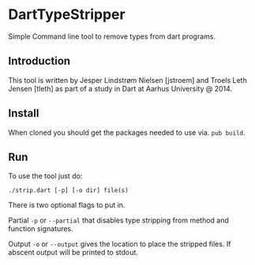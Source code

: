 DartTypeStripper
================

Simple Command line tool to remove types from dart programs.

## Introduction

This tool is written by Jesper Lindstrøm Nielsen [jstroem] and Troels Leth Jensen [tleth] as part of a study in Dart at Aarhus University @ 2014.

## Install

When cloned you should get the packages needed to use via. `pub build`.

## Run

To use the tool just do:

	./strip.dart [-p] [-o dir] file(s)

There is two optional flags to put in.

Partial `-p` or `--partial` that disables type stripping from method and function signatures.

Output `-o` or `--output` gives the location to place the stripped files. If abscent output will be printed to stdout.

